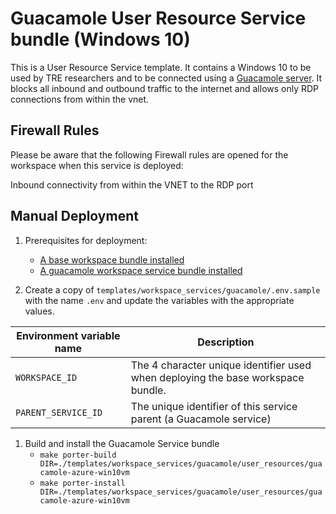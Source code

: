 # Guacamole User Resource Service bundle (Windows 10)

This is a User Resource Service template. It contains a Windows 10 to be used by TRE researchers and to be connected using a [Guacamole server](https://guacamole.apache.org/).
It blocks all inbound and outbound traffic to the internet and allows only RDP connections from within the vnet.

## Firewall Rules

Please be aware that the following Firewall rules are opened for the workspace when this service is deployed:

Inbound connectivity from within the VNET to the RDP port

## Manual Deployment

1. Prerequisites for deployment:
    - [A base workspace bundle installed](../workspaces/base.md)
    - [A guacamole workspace service bundle installed](../workspace-services/guacamole.md)

1. Create a copy of `templates/workspace_services/guacamole/.env.sample` with the name `.env` and update the variables with the appropriate values.

| Environment variable name | Description |
| ------------------------- | ----------- |
| `WORKSPACE_ID` | The 4 character unique identifier used when deploying the base workspace bundle. |
| `PARENT_SERVICE_ID` | The unique identifier of this service parent (a Guacamole service) |

1. Build and install the Guacamole Service bundle
    - `make porter-build DIR=./templates/workspace_services/guacamole/user_resources/guacamole-azure-win10vm`
    - `make porter-install DIR=./templates/workspace_services/guacamole/user_resources/guacamole-azure-win10vm`
